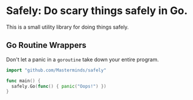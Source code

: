 # Safely: Do scary things safely in Go.

This is a small utility library for doing things safely.

## Go Routine Wrappers

Don't let a panic in a `goroutine` take down your entire program.

```go
import "github.com/Masterminds/safely"

func main() {
  safely.Go(func() { panic("Oops!") })
}
```
